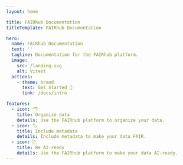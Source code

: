 ```yaml
---
layout: home

title: FAIRhub Documentation
titleTemplate: FAIRhub Documentation

hero:
  name: FAIRhub Documentation
  text: ''
  tagline: Documentation for the FAIRhub platform.
  image:
    src: /landing.svg
    alt: Vitest
  actions:
    - theme: brand
      text: Get Started 🚀
      link: /docs/intro

features:
  - icon: 🗂️
    title: Organize data
    details: Use the FAIRhub platform to organize your data.
  - icon: 🏷️
    title: Include metadata
    details: Include metadata to make your data FAIR.
  - icon: 🤖
    title: Be AI-ready
    details: Use the FAIRhub platform to make your data AI-ready.
---
```


